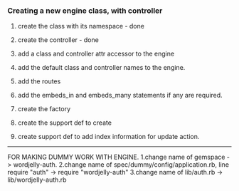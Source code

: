 ### Creating a new engine class, with controller

1. create the class with its namespace - done
2. create the controller  - done
3. add a class and controller attr accessor to the engine
4. add the default class and controller names to the engine.
4. add the routes
5. add the embeds_in and embeds_many statements if any are required.

1. create the factory
2. create the support def to create
3. create support def to add index information for update action.


---
FOR MAKING DUMMY WORK WITH ENGINE.
1.change name of gemspace -> wordjelly-auth.
2.change name of spec/dummy/config/application.rb, line require "auth" -> require "wordjelly-auth"
3.change name of lib/auth.rb -> lib/wordjelly-auth.rb